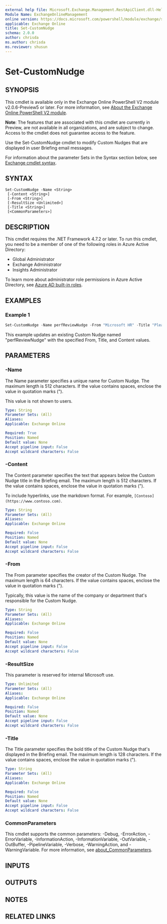 ```yaml
---
external help file: Microsoft.Exchange.Management.RestApiClient.dll-Help.xml
Module Name: ExchangeOnlineManagement
online version: https://docs.microsoft.com/powershell/module/exchange/set-customnudge
applicable: Exchange Online
title: Set-CustomNudge
schema: 2.0.0
author: chrisda
ms.author: chrisda
ms.reviewer: shusun
---
```


# Set-CustomNudge

## SYNOPSIS
This cmdlet is available only in the Exchange Online PowerShell V2 module v2.0.6-Preview5 or later. For more information, see [About the Exchange Online PowerShell V2 module](https://docs.microsoft.com/powershell/exchange/exchange-online-powershell-v2).

**Note**: The features that are associated with this cmdlet are currently in Preview, are not available in all organizations, and are subject to change. Access to the cmdlet does not guarantee access to the feature.

Use the Set-CustomNudge cmdlet to modify Custom Nudges that are displayed in user Briefing email messages.

For information about the parameter Sets in the Syntax section below, see [Exchange cmdlet syntax](https://docs.microsoft.com/powershell/exchange/exchange-cmdlet-syntax).

## SYNTAX

```
Set-CustomNudge -Name <String>
 [-Content <String>]
 [-From <String>]
 [-ResultSize <Unlimited>]
 [-Title <String>]
 [<CommonParameters>]
```

## DESCRIPTION
This cmdlet requires the .NET Framework 4.7.2 or later. To run this cmdlet, you need to be a member of one of the following roles in Azure Active Directory:

- Global Administrator
- Exchange Administrator
- Insights Administrator

To learn more about administrator role permissions in Azure Active Directory, see [Azure AD built-in roles](https://docs.microsoft.com/azure/active-directory/roles/permissions-reference).

## EXAMPLES

### Example 1
```powershell
Set-CustomNudge -Name perfReviewNudge -From "Microsoft HR" -Title "Please complete your performance reviews ASAP" -Content "They are very important to help your colleagues grow professionally."
```

This example updates an existing Custom Nudge named "perfReviewNudge" with the specified From, Title, and Content values.

## PARAMETERS

### -Name
The Name parameter specifies a unique name for Custom Nudge. The maximum length is 512 characters. If the value contains spaces, enclose the value in quotation marks (").

This value is not shown to users.

```yaml
Type: String
Parameter Sets: (All)
Aliases:
Applicable: Exchange Online

Required: True
Position: Named
Default value: None
Accept pipeline input: False
Accept wildcard characters: False
```

### -Content
The Content parameter specifies the text that appears below the Custom Nudge title in the Briefing email. The maximum length is 512 characters. If the value contains spaces, enclose the value in quotation marks (").

To include hyperlinks, use the markdown format. For example, `[Contoso](https://www.contoso.com)`.

```yaml
Type: String
Parameter Sets: (All)
Aliases:
Applicable: Exchange Online

Required: False
Position: Named
Default value: None
Accept pipeline input: False
Accept wildcard characters: False
```

### -From
The From parameter specifies the creator of the Custom Nudge. The maximum length is 64 characters. If the value contains spaces, enclose the value in quotation marks (").

Typically, this value is the name of the company or department that's responsible for the Custom Nudge.

```yaml
Type: String
Parameter Sets: (All)
Aliases:
Applicable: Exchange Online

Required: False
Position: Named
Default value: None
Accept pipeline input: False
Accept wildcard characters: False
```

### -ResultSize
This parameter is reserved for internal Microsoft use.

```yaml
Type: Unlimited
Parameter Sets: (All)
Aliases:
Applicable: Exchange Online

Required: False
Position: Named
Default value: None
Accept pipeline input: False
Accept wildcard characters: False
```

### -Title
The Title parameter specifies the bold title of the Custom Nudge that's displayed in the Briefing email. The maximum length is 128 characters. If the value contains spaces, enclose the value in quotation marks (").

```yaml
Type: String
Parameter Sets: (All)
Aliases:
Applicable: Exchange Online

Required: False
Position: Named
Default value: None
Accept pipeline input: False
Accept wildcard characters: False
```

### CommonParameters
This cmdlet supports the common parameters: -Debug, -ErrorAction, -ErrorVariable, -InformationAction, -InformationVariable, -OutVariable, -OutBuffer, -PipelineVariable, -Verbose, -WarningAction, and -WarningVariable. For more information, see [about_CommonParameters](https://go.microsoft.com/fwlink/p/?LinkID=113216).

## INPUTS

## OUTPUTS

## NOTES

## RELATED LINKS
